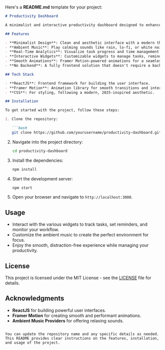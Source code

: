 Here's a **README.md** template for your project:

```markdown
# Productivity Dashboard

A minimalist and interactive productivity dashboard designed to enhance focus and workflow. The dashboard features real-time analytics, ambient music (rain, lo-fi, white noise), and interactive widgets. Built with ReactJS and Framer Motion for smooth animations, it provides a sleek, distraction-free workspace.

## Features

- **Minimalist Design**: Clean and aesthetic interface with a modern theme.
- **Ambient Music**: Play calming sounds like rain, lo-fi, or white noise to enhance focus.
- **Real-Time Analytics**: Visualize task progress and time management in an intuitive way.
- **Interactive Widgets**: Customizable widgets to manage tasks, reminders, and to-do lists.
- **Smooth Animations**: Framer Motion-powered animations for a seamless experience.
- **No Backend**: A fully frontend solution that doesn't require a backend.

## Tech Stack

- **ReactJS**: Frontend framework for building the user interface.
- **Framer Motion**: Animation library for smooth transitions and interactions.
- **CSS**: For styling, following a modern, 2025-inspired aesthetic.

## Installation

To get started with the project, follow these steps:

1. Clone the repository:

   ```bash
   git clone https://github.com/yourusername/productivity-dashboard.git
   ```

2. Navigate into the project directory:

   ```bash
   cd productivity-dashboard
   ```

3. Install the dependencies:

   ```bash
   npm install
   ```

4. Start the development server:

   ```bash
   npm start
   ```

5. Open your browser and navigate to `http://localhost:3000`.

## Usage

- Interact with the various widgets to track tasks, set reminders, and monitor your workflow.
- Customize the ambient music to create the perfect environment for focus.
- Enjoy the smooth, distraction-free experience while managing your productivity.

## License

This project is licensed under the MIT License - see the [LICENSE](LICENSE) file for details.

## Acknowledgments

- **ReactJS** for building powerful user interfaces.
- **Framer Motion** for creating smooth and performant animations.
- **Ambient Music Providers** for offering relaxing sounds.
```

You can update the repository name and any specific details as needed. This README provides clear instructions on the features, installation, and usage of the project.
